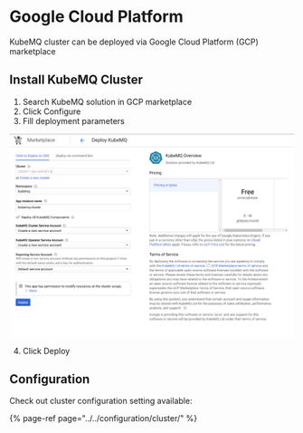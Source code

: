 # Google Cloud Platform

KubeMQ cluster can be deployed via Google Cloud Platform (GCP) marketplace

## Install KubeMQ Cluster 

1. Search KubeMQ solution in GCP marketplace
2. Click Configure
3. Fill deployment parameters

![](../../.gitbook/assets/gcp-deploy-marketplace.png)

4. Click Deploy


## Configuration

Check out cluster configuration setting available:

{% page-ref page="../../configuration/cluster/" %}

